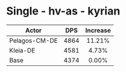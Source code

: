 # Single - hv-as - kyrian
| Actor | DPS | Increase |
|---|:---:|:---:|
|Pelagos-CM-DE|4864|11.21%|
|Kleia-DE|4581|4.73%|
|Base|4374|0.00%|
